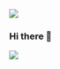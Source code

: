 <img src="https://capsule-render.vercel.app/api?type=wave&color=auto&height=300&section=header&text=Aeryeong%20Github&fontSize=90" />

### Hi there 👋

<img src="https://github-readme-stats.vercel.app/api?username=jeongaeryeong&show_icons=true&theme=tokyonight">

<!--
**jeongaeryeong/jeongaeryeong** is a ✨ _special_ ✨ repository because its `README.md` (this file) appears on your GitHub profile.

Here are some ideas to get you started:

- 🔭 I’m currently working on ...
- 🌱 I’m currently learning ...
- 👯 I’m looking to collaborate on ...
- 🤔 I’m looking for help with ...
- 💬 Ask me about ...
- 📫 How to reach me: ...
- 😄 Pronouns: ...
- ⚡ Fun fact: ...
-->
